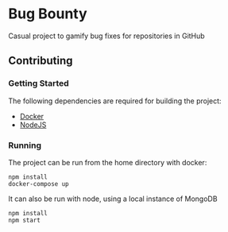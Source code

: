 # Bug Bounty

Casual project to gamify bug fixes for repositories in GitHub

## Contributing

### Getting Started

The following dependencies are required for building the project:

- [Docker](https://www.docker.com/)
- [NodeJS](https://nodejs.org/en/download/)

### Running

The project can be run from the home directory with docker:

```
npm install
docker-compose up
```

It can also be run with node, using a local instance of MongoDB

```
npm install
npm start
```
